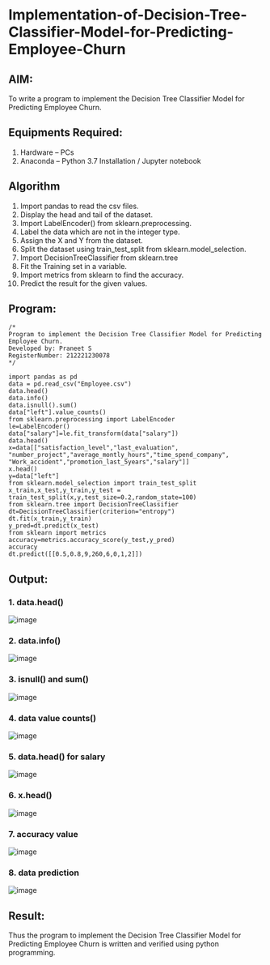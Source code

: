 # Implementation-of-Decision-Tree-Classifier-Model-for-Predicting-Employee-Churn

## AIM:
To write a program to implement the Decision Tree Classifier Model for Predicting Employee Churn.

## Equipments Required:
1. Hardware – PCs
2. Anaconda – Python 3.7 Installation / Jupyter notebook

## Algorithm
1. Import pandas to read the csv files.
2. Display the head and tail of the dataset.
3. Import LabelEncoder() from sklearn.preprocessing.
4. Label the data which are not in the integer type.
5. Assign the X and Y from the dataset.
6. Split the dataset using train_test_split from sklearn.model_selection.
7. Import DecisionTreeClassifier from sklearn.tree
8. Fit the Training set in a variable.
9. Import metrics from sklearn to find the accuracy.
10. Predict the result for the given values.

## Program:
```
/*
Program to implement the Decision Tree Classifier Model for Predicting Employee Churn.
Developed by: Praneet S
RegisterNumber: 212221230078
*/
```
```
import pandas as pd
data = pd.read_csv("Employee.csv")
data.head()
data.info()
data.isnull().sum()
data["left"].value_counts()
from sklearn.preprocessing import LabelEncoder
le=LabelEncoder()
data["salary"]=le.fit_transform(data["salary"])
data.head()
x=data[["satisfaction_level","last_evaluation",
"number_project","average_montly_hours","time_spend_company",
"Work_accident","promotion_last_5years","salary"]]
x.head()
y=data["left"]
from sklearn.model_selection import train_test_split
x_train,x_test,y_train,y_test = train_test_split(x,y,test_size=0.2,random_state=100)
from sklearn.tree import DecisionTreeClassifier
dt=DecisionTreeClassifier(criterion="entropy")
dt.fit(x_train,y_train)
y_pred=dt.predict(x_test)
from sklearn import metrics
accuracy=metrics.accuracy_score(y_test,y_pred)
accuracy
dt.predict([[0.5,0.8,9,260,6,0,1,2]])
```

## Output:
### 1. data.head()
![image](https://github.com/balaji-21005757/Implementation-of-Decision-Tree-Classifier-Model-for-Predicting-Employee-Churn/assets/94372294/8693d193-7a3f-4663-bf23-7257e2f2b9c5)
### 2. data.info()
![image](https://github.com/balaji-21005757/Implementation-of-Decision-Tree-Classifier-Model-for-Predicting-Employee-Churn/assets/94372294/42c585f0-7552-46c3-9925-3ab300c9dba1)
### 3. isnull() and sum()
![image](https://github.com/balaji-21005757/Implementation-of-Decision-Tree-Classifier-Model-for-Predicting-Employee-Churn/assets/94372294/878ae1fd-64f4-4575-abbd-1efa0e5cc626)
### 4. data value counts()
![image](https://github.com/balaji-21005757/Implementation-of-Decision-Tree-Classifier-Model-for-Predicting-Employee-Churn/assets/94372294/038d4e16-df3d-47bd-8adb-6b6e3d723adc)
### 5. data.head() for salary
![image](https://github.com/balaji-21005757/Implementation-of-Decision-Tree-Classifier-Model-for-Predicting-Employee-Churn/assets/94372294/869c8d5c-95c7-4b3f-83d9-e15e55dbc277)
### 6. x.head()
![image](https://github.com/balaji-21005757/Implementation-of-Decision-Tree-Classifier-Model-for-Predicting-Employee-Churn/assets/94372294/58414ee5-9b2e-432c-a42b-16e882200b6c)
### 7. accuracy value
![image](https://github.com/balaji-21005757/Implementation-of-Decision-Tree-Classifier-Model-for-Predicting-Employee-Churn/assets/94372294/172596c6-8760-4a2c-9e22-be48eba84633)
### 8. data prediction
![image](https://github.com/balaji-21005757/Implementation-of-Decision-Tree-Classifier-Model-for-Predicting-Employee-Churn/assets/94372294/7a6a6fc5-54b9-4d96-8c9a-8d5d94afe58f)

## Result:
Thus the program to implement the  Decision Tree Classifier Model for Predicting Employee Churn is written and verified using python programming.
